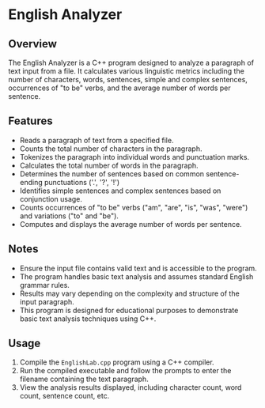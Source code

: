 # English Analyzer

## Overview

The English Analyzer is a C++ program designed to analyze a paragraph of text input from a file. It calculates various linguistic metrics including the number of characters, words, sentences, simple and complex sentences, occurrences of "to be" verbs, and the average number of words per sentence.

## Features

- Reads a paragraph of text from a specified file.
- Counts the total number of characters in the paragraph.
- Tokenizes the paragraph into individual words and punctuation marks.
- Calculates the total number of words in the paragraph.
- Determines the number of sentences based on common sentence-ending punctuations ('.', '?', '!')
- Identifies simple sentences and complex sentences based on conjunction usage.
- Counts occurrences of "to be" verbs ("am", "are", "is", "was", "were") and variations ("to" and "be").
- Computes and displays the average number of words per sentence.

## Notes

- Ensure the input file contains valid text and is accessible to the program.
- The program handles basic text analysis and assumes standard English grammar rules.
- Results may vary depending on the complexity and structure of the input paragraph.
- This program is designed for educational purposes to demonstrate basic text analysis techniques using C++.

## Usage

1. Compile the `EnglishLab.cpp` program using a C++ compiler.
2. Run the compiled executable and follow the prompts to enter the filename containing the text paragraph.
3. View the analysis results displayed, including character count, word count, sentence count, etc.
